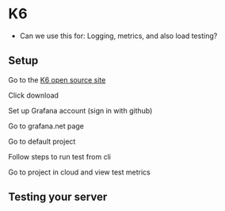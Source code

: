 # K6

- Can we use this for: Logging, metrics, and also load testing?

## Setup

Go to the [K6 open source site](https://k6.io/open-source/)

Click download

Set up Grafana account (sign in with github)

Go to grafana.net page

Go to default project

Follow steps to run test from cli

Go to project in cloud and view test metrics

## Testing your server
